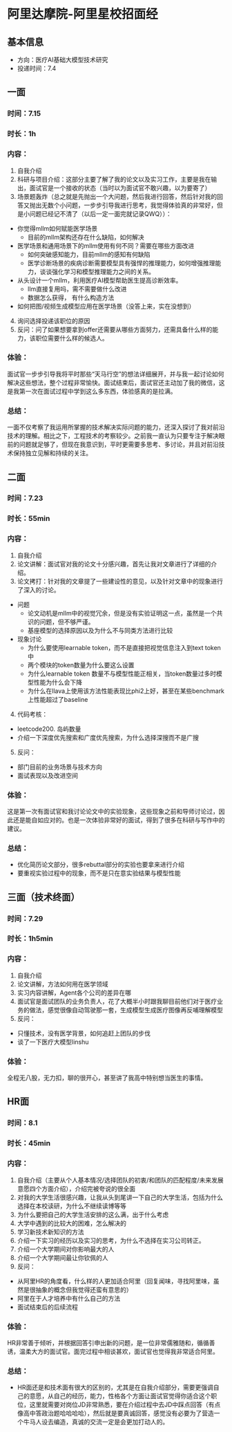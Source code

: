 # 阿里达摩院-阿里星校招面经
## 基本信息
- 方向：医疗AI基础大模型技术研究
- 投递时间：7.4
## 一面
### 时间：7.15
### 时长：1h
### 内容：
1. 自我介绍
2. 科研与项目介绍：这部分主要了解了我的论文以及实习工作，主要是我在输出，面试官是一个接收的状态（当时以为面试官不敢兴趣，以为要寄了）
3. 场景题轰炸（总之就是先抛出一个大问题，然后我进行回答，然后针对我的回答又抛出无数个小问题，一步步引导我进行思考，我觉得体验真的非常好，但是小问题已经记不清了（以后一定一面完就记录QWQ））：
- 你觉得mllm如何赋能医学场景
	- 目前的mllm架构还存在什么缺陷，如何解决
- 医学场景和通用场景下的mllm使用有何不同？需要在哪些方面改进
	- 如何突破感知能力，目前mllm的感知有何缺陷
	- 医学诊断场景的疾病诊断需要模型具有强悍的推理能力，如何增强推理能力，谈谈强化学习和模型推理能力之间的关系。
- 从头设计一个mllm，利用医疗AI模型帮助医生提高诊断效率。
	- llm直接复用吗，需不需要做什么改进
	- 数据怎么获得， 有什么构造方法
- 如何把图/视频生成模型应用在医学场景（没答上来，实在没想到）
4. 询问选择投递该职位的原因
5. 反问：问了如果想要拿到offer还需要从哪些方面努力，还需具备什么样的能力，该职位需要什么样的候选人。
### 体验：
面试官一步步引导我将平时那些“天马行空”的想法详细展开，并与我一起讨论如何解决这些想法，整个过程非常愉快。面试结束后，面试官还主动加了我的微信，这是我第一次在面试过程中学到这么多东西，体验感真的是拉满。
### 总结：
一面不仅考察了我运用所掌握的技术解决实际问题的能力，还深入探讨了我对前沿技术的理解。相比之下，工程技术的考察较少。之前我一直认为只要专注于解决眼前的问题就足够了，但现在我意识到，平时更需要多思考、多讨论，并且对前沿技术保持独立见解和持续的关注。

## 二面
### 时间：7.23
### 时长：55min
### 内容：
1. 自我介绍
2. 论文讲解：面试官对我的论文十分感兴趣，首先让我对文章进行了详细的介绍。
3. 论文拷打：针对我的文章提了一些建设性的意见，以及针对文章中的现象进行了深入的讨论。
- 问题
	- 论文动机是mllm中的视觉冗余，但是没有实验证明这一点，虽然是一个共识的问题，但不够严谨。 
	- 基座模型的选择原因以及为什么不与同类方法进行比较
-  现象讨论
	- 为什么要使用learnable token，而不是直接把视觉信息注入到text token中
	- 两个模块的token数量为什么要这么设置
	- 为什么learnable token 数量不与模型性能正相关，当token数量过多时模型性能为什么会下降
	- 为什么在llava上使用该方法性能表现比phi2上好，甚至在某些benchmark上性能超过了baseline
4. 代码考核：
- leetcode200. 岛屿数量
- 介绍一下深度优先搜索和广度优先搜索，为什么选择深搜而不是广搜
5. 反问：
- 部门目前的业务场景与技术方向
- 面试表现以及改进空间
### 体验：
这是第一次有面试官和我讨论论文中的实验现象，这些现象之前和导师讨论过，因此还是能自如应对的。也是一次体验非常好的面试，得到了很多在科研与写作中的建议。
### 总结：
- 优化简历论文部分，很多rebuttal部分的实验也要拿来进行介绍
- 要重视实验过程中的现象，而不是只在意实验结果与模型性能

## 三面（技术终面）
### 时间：7.29
### 时长：1h5min
### 内容：
1. 自我介绍
2. 论文讲解，方法如何用在医学领域
3. 实习内容讲解，Agent各个公司的差异在哪
4. 面试官是面试团队的业务负责人，花了大概半小时跟我聊目前他们对于医疗业务的做法，感觉很像自动驾驶那一套，生成模型生成医疗图像再反哺理解模型
5. 反问：
- 只懂技术，没有医学背景，如何追赶上团队的步伐
- 谈了一下医疗大模型linshu
### 体验：
全程无八股，无力扣，聊的很开心，甚至讲了我高中特别想当医生的事情。

## HR面
### 时间：8.1
### 时长：45min
### 内容：
1. 自我介绍（主要从个人基本情况/选择团队的初衷/和团队的匹配程度/未来发展意愿四个方面介绍），介绍完被夸说的很全面
2. 对我的大学生活很感兴趣，让我从头到尾讲一下自己的大学生活，包括为什么选择在本校读研，为什么不继续读博等等
3. 为什么要把自己的大学生活安排的这么满，出于什么考虑
4. 大学中遇到的比较大的困难，怎么解决的
5. 学习新技术新知识的方法
6. 介绍一下实习的经历以及实习的思考，为什么不选择在实习公司转正。
7. 介绍一个大学期间对你影响最大的人
8. 介绍一个大学期间最让你钦佩的人
9. 反问：
- 从阿里HR的角度看，什么样的人更加适合阿里（回复闻味，寻找阿里味，虽然是很抽象的概念但我觉得还蛮有意思的）
- 阿里在于人才培养中有什么自己的方法
- 面试结束后的后续流程
### 体验：
HR非常善于倾听，并根据回答引申出新的问题，是一位非常儒雅随和，循循善诱，温柔大方的面试官。面完过程中相谈甚欢，面试官也觉得我非常适合阿里。
### 总结：
- HR面还是和技术面有很大的区别的，尤其是在自我介绍部分，需要更强调自己的意愿，从自己的经历，能力，性格各个方面让面试官觉得你适合这个职位，这里就需要对岗位JD非常熟悉，要在介绍过程中去JD中踩点回答（有点像高中答政治题哈哈哈哈），然后就是要真诚回答，感觉没有必要为了营造一个牛马人设去编造，真诚的交流一定是会更加打动人的。

